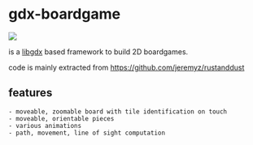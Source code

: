 # gdx-boardgame
[![](https://jitpack.io/v/jeremyz/gdx-boardgame.svg)](https://jitpack.io/#jeremyz/gdx-boardgame)

is a [libgdx](https://libgdx.badlogicgames.com/) based framework to build 2D boardgames.

code is mainly extracted from https://github.com/jeremyz/rustanddust

## features

    - moveable, zoomable board with tile identification on touch
    - moveable, orientable pieces
    - various animations
    - path, movement, line of sight computation

